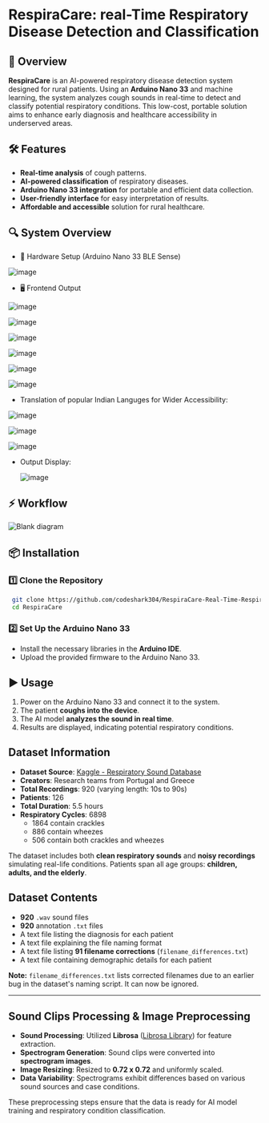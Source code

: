 # RespiraCare: real-Time Respiratory Disease Detection and Classification

## 🚀 Overview
**RespiraCare** is an AI-powered respiratory disease detection system designed for rural patients. Using an **Arduino Nano 33** and machine learning, the system analyzes cough sounds in real-time to detect and classify potential respiratory conditions. This low-cost, portable solution aims to enhance early diagnosis and healthcare accessibility in underserved areas.

## 🛠️ Features
- **Real-time analysis** of cough patterns.
- **AI-powered classification** of respiratory diseases.
- **Arduino Nano 33 integration** for portable and efficient data collection.
- **User-friendly interface** for easy interpretation of results.
- **Affordable and accessible** solution for rural healthcare.

## 🔍 System Overview
- 🔬 Hardware Setup (Arduino Nano 33 BLE Sense)
  
![image](https://github.com/user-attachments/assets/7f412311-1de5-47a3-b8e1-ec132d3de166)

- 🖥️ Frontend Output


![image](https://github.com/user-attachments/assets/0e18d78c-8e8b-47ab-a628-079b692e1ae1)


![image](https://github.com/user-attachments/assets/36d0b01b-63fd-43b4-8483-01df8b9f96e4)


![image](https://github.com/user-attachments/assets/7b5561c9-ca80-4db9-88b5-e67373056e0a)


![image](https://github.com/user-attachments/assets/d3a7e4d5-b629-4428-94ec-c3dd266488ce)


![image](https://github.com/user-attachments/assets/29124570-5c6c-46cb-9ead-cba2307f20fa)


![image](https://github.com/user-attachments/assets/aa7a2ee2-eaa9-4e32-8aa8-4daab18aa4c4)


- Translation of popular Indian Languges for Wider Accessibility:

![image](https://github.com/user-attachments/assets/0f1ba055-1e14-484e-a791-117197b2b0bc)


![image](https://github.com/user-attachments/assets/8a4fc602-0f1b-44d1-8939-99c8c9aaa1be)


![image](https://github.com/user-attachments/assets/30847e05-e8d8-4aff-8e6b-fe9447c872a0)




- Output Display:


   ![image](https://github.com/user-attachments/assets/2d01603b-4095-4e79-ae3c-ed41e2cfb06e)


## ⚡ Workflow


![Blank diagram](https://github.com/user-attachments/assets/521d50fd-7989-4b94-bc58-98ccfbb177fd)

  
## 📦 Installation
### 1️⃣ Clone the Repository
```bash
 git clone https://github.com/codeshark304/RespiraCare-Real-Time-Respiratory-Disease-Detection-and-Classification-using-Arduino-Nano33.git
 cd RespiraCare
```

### 2️⃣ Set Up the Arduino Nano 33
- Install the necessary libraries in the **Arduino IDE**.
- Upload the provided firmware to the Arduino Nano 33.

## ▶️ Usage
1. Power on the Arduino Nano 33 and connect it to the system.
2. The patient **coughs into the device**.
3. The AI model **analyzes the sound in real time**.
4. Results are displayed, indicating potential respiratory conditions.

##  Dataset Information
- **Dataset Source**: [Kaggle - Respiratory Sound Database](https://www.kaggle.com/vbookshelf/respiratory-sound-database)
- **Creators**: Research teams from Portugal and Greece
- **Total Recordings**: 920 (varying length: 10s to 90s)
- **Patients**: 126
- **Total Duration**: 5.5 hours
- **Respiratory Cycles**: 6898
  - 1864 contain crackles
  - 886 contain wheezes
  - 506 contain both crackles and wheezes

The dataset includes both **clean respiratory sounds** and **noisy recordings** simulating real-life conditions. Patients span all age groups: **children, adults, and the elderly**.

##  Dataset Contents
- **920** `.wav` sound files
- **920** annotation `.txt` files
- A text file listing the diagnosis for each patient
- A text file explaining the file naming format
- A text file listing **91 filename corrections** (`filename_differences.txt`)
- A text file containing demographic details for each patient

 **Note:** `filename_differences.txt` lists corrected filenames due to an earlier bug in the dataset's naming script. It can now be ignored.

---

##  Sound Clips Processing & Image Preprocessing

- **Sound Processing**: Utilized **Librosa** ([Librosa Library](https://librosa.github.io/librosa/)) for feature extraction.
- **Spectrogram Generation**: Sound clips were converted into **spectrogram images**.
- **Image Resizing**: Resized to **0.72 x 0.72** and uniformly scaled.
- **Data Variability**: Spectrograms exhibit differences based on various sound sources and case conditions.

 These preprocessing steps ensure that the data is ready for AI model training and respiratory condition classification.



